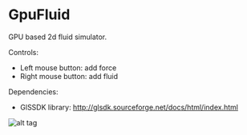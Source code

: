 # GpuFluid

GPU based 2d fluid simulator.

Controls:

* Left mouse button: add force
* Right mouse button: add fluid

Dependencies:
* GlSSDK library: http://glsdk.sourceforge.net/docs/html/index.html

![alt tag](https://raw.github.com/iodiot/GpuFluid/master/ScreenShots/1.png)